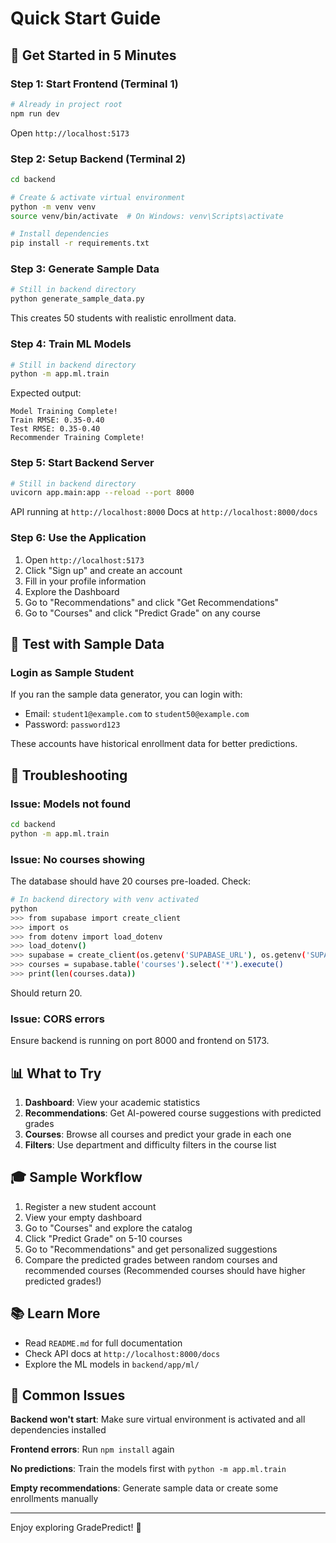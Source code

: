 # Quick Start Guide

## 🚀 Get Started in 5 Minutes

### Step 1: Start Frontend (Terminal 1)

```bash
# Already in project root
npm run dev
```

Open `http://localhost:5173`

### Step 2: Setup Backend (Terminal 2)

```bash
cd backend

# Create & activate virtual environment
python -m venv venv
source venv/bin/activate  # On Windows: venv\Scripts\activate

# Install dependencies
pip install -r requirements.txt
```

### Step 3: Generate Sample Data

```bash
# Still in backend directory
python generate_sample_data.py
```

This creates 50 students with realistic enrollment data.

### Step 4: Train ML Models

```bash
# Still in backend directory
python -m app.ml.train
```

Expected output:
```
Model Training Complete!
Train RMSE: 0.35-0.40
Test RMSE: 0.35-0.40
Recommender Training Complete!
```

### Step 5: Start Backend Server

```bash
# Still in backend directory
uvicorn app.main:app --reload --port 8000
```

API running at `http://localhost:8000`
Docs at `http://localhost:8000/docs`

### Step 6: Use the Application

1. Open `http://localhost:5173`
2. Click "Sign up" and create an account
3. Fill in your profile information
4. Explore the Dashboard
5. Go to "Recommendations" and click "Get Recommendations"
6. Go to "Courses" and click "Predict Grade" on any course

## 🎯 Test with Sample Data

### Login as Sample Student

If you ran the sample data generator, you can login with:

- Email: `student1@example.com` to `student50@example.com`
- Password: `password123`

These accounts have historical enrollment data for better predictions.

## 🔧 Troubleshooting

### Issue: Models not found

```bash
cd backend
python -m app.ml.train
```

### Issue: No courses showing

The database should have 20 courses pre-loaded. Check:
```bash
# In backend directory with venv activated
python
>>> from supabase import create_client
>>> import os
>>> from dotenv import load_dotenv
>>> load_dotenv()
>>> supabase = create_client(os.getenv('SUPABASE_URL'), os.getenv('SUPABASE_KEY'))
>>> courses = supabase.table('courses').select('*').execute()
>>> print(len(courses.data))
```

Should return 20.

### Issue: CORS errors

Ensure backend is running on port 8000 and frontend on 5173.

## 📊 What to Try

1. **Dashboard**: View your academic statistics
2. **Recommendations**: Get AI-powered course suggestions with predicted grades
3. **Courses**: Browse all courses and predict your grade in each one
4. **Filters**: Use department and difficulty filters in the course list

## 🎓 Sample Workflow

1. Register a new student account
2. View your empty dashboard
3. Go to "Courses" and explore the catalog
4. Click "Predict Grade" on 5-10 courses
5. Go to "Recommendations" and get personalized suggestions
6. Compare the predicted grades between random courses and recommended courses
   (Recommended courses should have higher predicted grades!)

## 📚 Learn More

- Read `README.md` for full documentation
- Check API docs at `http://localhost:8000/docs`
- Explore the ML models in `backend/app/ml/`

## 🐛 Common Issues

**Backend won't start**: Make sure virtual environment is activated and all dependencies installed

**Frontend errors**: Run `npm install` again

**No predictions**: Train the models first with `python -m app.ml.train`

**Empty recommendations**: Generate sample data or create some enrollments manually

---

Enjoy exploring GradePredict! 🎉
